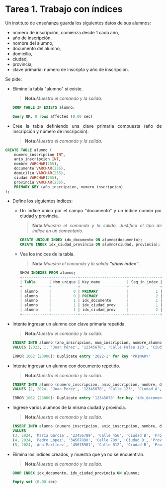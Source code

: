 <div align="justify">

# Tarea 1. Trabajo con índices

Un instituto de enseñanza guarda los siguientes datos de sus alumnos:
 - número de inscripción, comienza desde 1 cada año,
 - año de inscripción,
 - nombre del alumno,
 - documento del alumno,
 - domicilio,
 - ciudad,
 - provincia,
 - clave primaria: número de inscripto y año de inscripción.

Se pide: 
- Elimine la tabla "alumno" si existe. 
    >__Nota__:_Muestra el comando y la salida_.

    ```sql
    DROP TABLE IF EXISTS alumno;

    Query OK, 0 rows affected (0.00 sec)
    ```

- Cree la tabla definiendo una clave primaria compuesta (año de inscripción y número de 
inscripción).
    >__Nota__:_Muestra el comando y la salida_. 

```sql
CREATE TABLE alumno (
    numero_inscripcion INT,
    anio_inscripcion INT,
    nombre VARCHAR(255),
    documento VARCHAR(255),
    domicilio VARCHAR(255),
    ciudad VARCHAR(255),
    provincia VARCHAR(255),
    PRIMARY KEY (año_inscripcion, numero_inscripcion)
);
```
- Define los siguientes indices:
   - Un índice único por el campo "documento" y un índice común por ciudad y provincia.
        >__Nota__:_Muestra el comando y la salida. Justifica el tipo de indice en un comentario_. 
        ```sql
        CREATE UNIQUE INDEX idx_documento ON alumno(documento);
        CREATE INDEX idx_ciudad_provincia ON alumno(ciudad, provincia);
        ```
    - Vea los índices de la tabla.
        >__Nota__:_Muestra el comando y la salida __"show index"___.
        ```sql
        SHOW INDEXES FROM alumno;
        +------------+------------+---------------------+--------------+---------------------+-----------+-------------+----------+--------+------+------------+---------+---------------+
        | Table      | Non_unique | Key_name            | Seq_in_index | Column_name         | Collation | Cardinality | Sub_part | Packed | Null | Index_type | Comment | Index_comment |
        +------------+------------+---------------------+--------------+---------------------+-----------+-------------+----------+--------+------+------------+---------+---------------+
        | alumno     |          0 | PRIMARY             |            1 | ano_inscripcion     | A         |         100 |     NULL | NULL   |      | BTREE      |         |               |
        | alumno     |          0 | PRIMARY             |            2 | num_inscripcion     | A         |         100 |     NULL | NULL   |      | BTREE      |         |               |
        | alumno     |          1 | idx_documento       |            1 | documento           | A         |         100 |     NULL | NULL   |      | BTREE      |         |               |
        | alumno     |          1 | idx_ciudad_prov     |            1 | ciudad              | A         |          10 |     NULL | NULL   |      | BTREE      |         |               |
        | alumno     |          1 | idx_ciudad_prov     |            2 | provincia           | A         |          10 |     NULL | NULL   |      | BTREE      |         |               |
        +------------+------------+---------------------+--------------+---------------------+-----------+-------------+----------+--------+------+------------+---------+---------------+

        ```


- Intente ingresar un alumno con clave primaria repetida.
    >__Nota__:_Muestra el comando y la salida_.

    ```sql
    INSERT INTO alumno (ano_inscripcion, num_inscripcion, nombre_alumno, documento, domicilio, ciudad, provincia) 
    VALUES (2022, 1, 'Juan Pérez', '12345678', 'Calle Falsa 123', 'Ciudad Capital', 'Provincia A');

    ERROR 1062 (23000): Duplicate entry '2022-1' for key 'PRIMARY'
    ```
- Intente ingresar un alumno con documento repetido.
    >__Nota__:_Muestra el comando y la salida_.

    ```sql
    INSERT INTO alumno (numero_inscripcion, anio_inscripcion, nombre, documento, domicilio, ciudad, provincia) 
    VALUES (2, 2024, 'Juan Perez', '12345678', 'Calle 123', 'Ciudad A', 'Provincia X');

    ERROR 1062 (23000): Duplicate entry '12345678' for key 'idx_documento'
    ```
- Ingrese varios alumnos de la misma ciudad y provincia.
    >__Nota__:_Muestra el comando y la salida_.

    ```sql
    INSERT INTO alumno (numero_inscripcion, anio_inscripcion, nombre, documento, domicilio, ciudad, provincia) 
    VALUES 
    (3, 2024, 'María García', '23456789', 'Calle 456', 'Ciudad B', 'Provincia Y'),
    (4, 2024, 'Pedro López', '34567890', 'Calle 789', 'Ciudad B', 'Provincia Y'),
    (5, 2024, 'Ana Martínez', '45678901', 'Calle 012', 'Ciudad B', 'Provincia Y');

    ```
- Elimina los indices creados, y muestra que ya no se encuentran.
    >__Nota__:_Muestra el comando y la salida_.

    ```sql
    DROP INDEX idx_documento, idx_ciudad_provincia ON alumno;

    Empty set (0.00 sec)
    ```
</div>